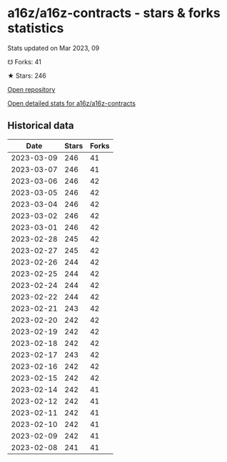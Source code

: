 # a16z/a16z-contracts - stars & forks statistics

Stats updated on Mar 2023, 09

☋ Forks: 41

★ Stars: 246

[Open repository](https://github.com/a16z/a16z-contracts)

[Open detailed stats for a16z/a16z-contracts](https://reviewgithub.com/rep/a16z/a16z-contracts)

## Historical data
| Date | Stars | Forks |
|------|-------|-------|
| 2023-03-09 | 246 | 41 | 
| 2023-03-07 | 246 | 41 | 
| 2023-03-06 | 246 | 42 | 
| 2023-03-05 | 246 | 42 | 
| 2023-03-04 | 246 | 42 | 
| 2023-03-02 | 246 | 42 | 
| 2023-03-01 | 246 | 42 | 
| 2023-02-28 | 245 | 42 | 
| 2023-02-27 | 245 | 42 | 
| 2023-02-26 | 244 | 42 | 
| 2023-02-25 | 244 | 42 | 
| 2023-02-24 | 244 | 42 | 
| 2023-02-22 | 244 | 42 | 
| 2023-02-21 | 243 | 42 | 
| 2023-02-20 | 242 | 42 | 
| 2023-02-19 | 242 | 42 | 
| 2023-02-18 | 242 | 42 | 
| 2023-02-17 | 243 | 42 | 
| 2023-02-16 | 242 | 42 | 
| 2023-02-15 | 242 | 42 | 
| 2023-02-14 | 242 | 41 | 
| 2023-02-12 | 242 | 41 | 
| 2023-02-11 | 242 | 41 | 
| 2023-02-10 | 242 | 41 | 
| 2023-02-09 | 242 | 41 | 
| 2023-02-08 | 241 | 41 | 

